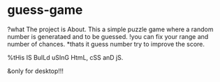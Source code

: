 # guess-game
?what The project is About. 
This a simple puzzle game where a random number is generataed and to be guessed.
!you can fix your range and number of chances.
*thats it guess number try to improve the score.

%tHis IS BuILd uSInG HtmL, cSS anD jS.


&only for desktop!!!
